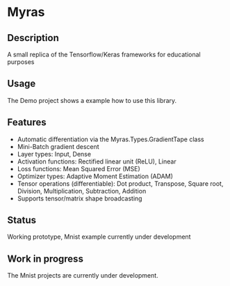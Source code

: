 # Myras
## Description
A small replica of the Tensorflow/Keras frameworks for educational purposes

## Usage
The Demo project shows a example how to use this library.

## Features
- Automatic differentiation via the Myras.Types.GradientTape class
- Mini-Batch gradient descent
- Layer types: Input, Dense
- Activation functions: Rectified linear unit (ReLU), Linear
- Loss functions: Mean Squared Error (MSE)
- Optimizer types: Adaptive Moment Estimation (ADAM)
- Tensor operations (differentiable): Dot product, Transpose, Square root, Division, Multiplication, Subtraction, Addition
- Supports tensor/matrix shape broadcasting

## Status
Working prototype, Mnist example currently under development

## Work in progress
The Mnist projects are currently under development.
